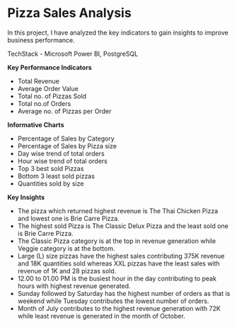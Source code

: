 # Pizza Sales Analysis

In this project, I have analyzed the key indicators to gain insights to improve business performance.

TechStack - Microsoft Power BI, PostgreSQL

**Key Performance Indicators**

- Total Revenue
- Average Order Value
- Total no. of Pizzas Sold 
- Total no.of Orders
- Average no. of Pizzas per Order

**Informative Charts**

- Percentage of Sales by Category
- Percentage of Sales by Pizza size
- Day wise trend of total orders
- Hour wise trend of total orders
- Top 3 best sold Pizzas
- Bottom 3 least sold pizzas
- Quantities sold by size

**Key Insights**

- The pizza which returned highest revenue is The Thai Chicken Pizza and lowest one is Brie Carre Pizza.
- The highest sold Pizza is The Classic Delux Pizza and the least sold one is Brie Carre Pizza.
- The Classic Pizza category is at the top in revenue generation while Veggie category is at the bottom.
- Large (L) size pizzas have the highest sales contributing 375K revenue and 18K quantities sold whereas XXL pizzas have the least sales with revenue of 1K and 28 pizzas sold.
- 12.00 to 01.00 PM is the busiest hour in the day contributing to peak hours with highest revenue generated.
- Sunday followed by Saturday has the highest number of orders as that is weekend while Tuesday contributes the lowest number of orders.
- Month of July contributes to the highest revenue generation with 72K while least revenue is generated in the month of October.
